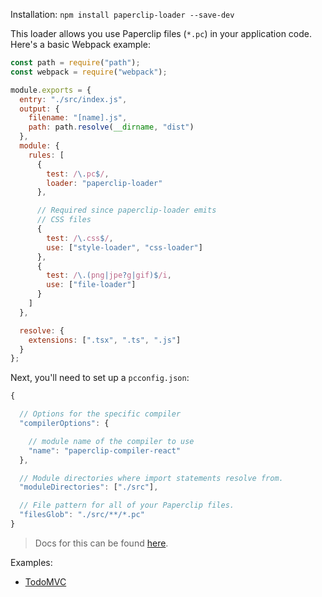 Installation: `npm install paperclip-loader --save-dev`

This loader allows you use Paperclip files (`*.pc`) in your application code. Here's a basic Webpack example:

```javascript
const path = require("path");
const webpack = require("webpack");

module.exports = {
  entry: "./src/index.js",
  output: {
    filename: "[name].js",
    path: path.resolve(__dirname, "dist")
  },
  module: {
    rules: [
      {
        test: /\.pc$/,
        loader: "paperclip-loader"
      },

      // Required since paperclip-loader emits
      // CSS files
      {
        test: /\.css$/,
        use: ["style-loader", "css-loader"]
      },
      {
        test: /\.(png|jpe?g|gif)$/i,
        use: ["file-loader"]
      }
    ]
  },

  resolve: {
    extensions: [".tsx", ".ts", ".js"]
  }
};

```

Next, you'll need to set up a `pcconfig.json`:

```javascript
{

  // Options for the specific compiler
  "compilerOptions": {

    // module name of the compiler to use
    "name": "paperclip-compiler-react"
  },

  // Module directories where import statements resolve from.
  "moduleDirectories": ["./src"],

  // File pattern for all of your Paperclip files.
  "filesGlob": "./src/**/*.pc"
}
```

 > Docs for this can be found [here](../../documentation/Paperclip%20Config).
 
 Examples:
 
 - [TodoMVC](../../examples/react-todomvc)
